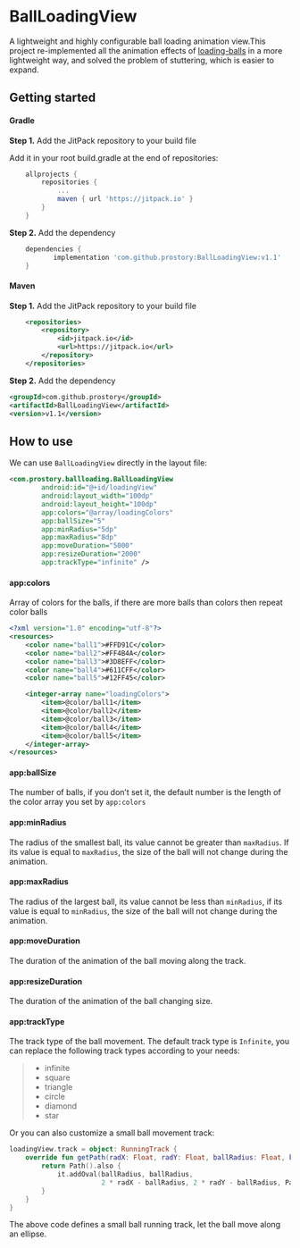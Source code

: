 # BallLoadingView

A lightweight and highly configurable ball loading animation view.This project re-implemented all the animation effects of [loading-balls](https://github.com/glomadrian/loading-balls) in a more lightweight way, and solved the problem of stuttering, which is easier to expand.

## Getting started

#### Gradle

**Step 1.** Add the JitPack repository to your build file

Add it in your root build.gradle at the end of repositories:

```groovy
	allprojects {
		repositories {
			...
			maven { url 'https://jitpack.io' }
		}
	}
```

**Step 2.** Add the dependency

```groovy
	dependencies {
	       implementation 'com.github.prostory:BallLoadingView:v1.1'
	}
```

#### Maven

**Step 1.** Add the JitPack repository to your build file

```xml
	<repositories>
		<repository>
		    <id>jitpack.io</id>
		    <url>https://jitpack.io</url>
		</repository>
	</repositories>
```

**Step 2.** Add the dependency

```xml
<groupId>com.github.prostory</groupId>
<artifactId>BallLoadingView</artifactId>
<version>v1.1</version>
```

## How to use

We can use `BallLoadingView` directly in the layout file:

```xml
<com.prostory.ballloading.BallLoadingView
        android:id="@+id/loadingView"
        android:layout_width="100dp"
        android:layout_height="100dp"
        app:colors="@array/loadingColors"
        app:ballSize="5"
        app:minRadius="5dp"
        app:maxRadius="8dp"
        app:moveDuration="5000"
        app:resizeDuration="2000"
       	app:trackType="infinite" />
```

#### app:colors

Array of colors for the balls, if there are more balls than colors then repeat color balls

```xml
<?xml version="1.0" encoding="utf-8"?>
<resources>
    <color name="ball1">#FFD91C</color>
    <color name="ball2">#FF4B4A</color>
    <color name="ball3">#3D8EFF</color>
    <color name="ball4">#611CFF</color>
    <color name="ball5">#12FF45</color>

    <integer-array name="loadingColors">
        <item>@color/ball1</item>
        <item>@color/ball2</item>
        <item>@color/ball3</item>
        <item>@color/ball4</item>
        <item>@color/ball5</item>
    </integer-array>
</resources>
```

#### app:ballSize

The number of balls, if you don’t set it, the default number is the length of the color array you set by `app:colors`

#### app:minRadius

The radius of the smallest ball, its value cannot be greater than `maxRadius`. If its value is equal to `maxRadius`, the size of the ball will not change during the animation.

#### app:maxRadius

The radius of the largest ball, its value cannot be less than `minRadius`, if its value is equal to `minRadius`, the size of the ball will not change during the animation.

#### app:moveDuration

The duration of the animation of the ball moving along the track.

#### app:resizeDuration

The duration of the animation of the ball changing size.

#### app:trackType

The track type of the ball movement. The default track type is `Infinite`, you can replace the following track types according to your needs:

> *  infinite
> *  square
> *  triangle
> *  circle
> *  diamond
> *  star

Or you can also customize a small ball movement track:

```kotlin
loadingView.track = object: RunningTrack {
    override fun getPath(radX: Float, radY: Float, ballRadius: Float, ballSize: Int): Path {
        return Path().also { 
            it.addOval(ballRadius, ballRadius,
                       2 * radX - ballRadius, 2 * radY - ballRadius, Path.Direction.CW)
        }
    }
}
```

The above code defines a small ball running track, let the ball move along an ellipse.